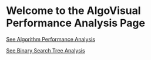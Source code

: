 # Welcome to the AlgoVisual Performance Analysis Page

[See Algorithm Performance Analysis](https://nickc01.github.io/AlgoVisual/performance/algorithm_analysis)

[See Binary Search Tree Analysis](https://nickc01.github.io/AlgoVisual/performance/binary_search_tree_analysis)